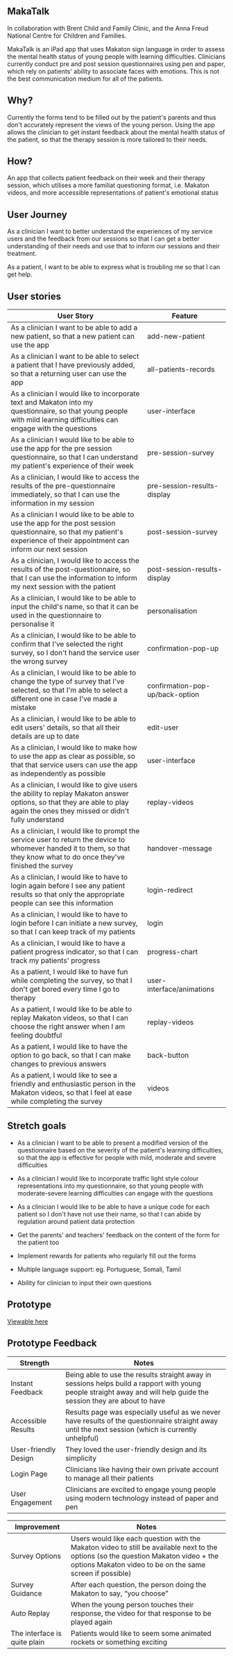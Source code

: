 ## MakaTalk

In collaboration with Brent Child and Family Clinic, and the Anna Freud National Centre for Children and Families.

MakaTalk is an iPad app that uses Makaton sign language in order to assess the mental health status of young people with learning difficulties. Clinicians currently conduct pre and post session questionnaires using pen and paper, which rely on patients' ability to associate faces with emotions. This is not the best communication medium for all of the patients.


## Why?
Currently the forms tend to be filled out by the patient's parents and thus don't accurately represent the views of the young person. Using the app allows the clinician to get instant feedback about the mental health status of the patient, so that the therapy session is more tailored to their needs.

## How?
An app that collects patient feedback on their week and their therapy session, which utilises a more familiat questioning format, i.e. Makaton videos, and more accessible representations of patient's emotional status


## User Journey

As a clinician I want to better understand the experiences of my service users and the feedback from our sessions so that I can get a better understanding of their needs and use that to inform our sessions and their treatment.

As a patient, I want to be able to express what is troubling me so that I can get help.  

## User stories


|  User Story | Feature  |   
|---|---|
| As a clinician I want to be able to add a new patient, so that a new patient can use the app  |  add-new-patient |   
| As a clinician I want to be able to select a patient that I have previously added, so that a returning user can use the app  | all-patients-records  |   
|  As a clinician I would like to incorporate text and Makaton into my questionnaire, so that young people with mild learning difficulties can engage with the questions | user-interface |
| As a clinician I would like to be able to use the app for the pre session questionnaire, so that I can understand my patient's experience of their week | pre-session-survey |
| As a clinician, I would like to access the results of the pre-questionnaire immediately, so that I can use the information in my session | pre-session-results-display |
| As a clinician I would like to be able to use the app for the post session questionnaire, so that my patient's experience of their appointment can inform our next session| post-session-survey |
| As a clinician, I would like to access the results of the post-questionnaire, so that I can use the information to inform my next session with the patient| post-session-results-display|
| As a clinician, I would like to be able to input the child's name, so that it can be used in the questionnaire to personalise it| personalisation |
| As a clinician, I would like to be able to confirm that I've selected the right survey, so I don't hand the service user the wrong survey | confirmation-pop-up |
| As a clinician, I would like to be able to change the type of survey that I've selected, so that I'm able to select a different one in case I've made a mistake | confirmation-pop-up/back-option |
| As a clinician, I would like to be able to edit users' details, so that all their details are up to date | edit-user |
| As a clinician, I would like to make how to use the app as clear as possible, so that that service users can use the app as independently as possible | user-interface |
| As a clinician, I would like to give users the ability to replay Makaton answer options, so that they are able to play again the ones they missed or didn't fully understand | replay-videos |
| As a clinician, I would like to prompt the service user to return the device to whomever handed it to them, so that they know what to do once they've finished the survey| handover-message |
| As a clinician, I would like to have to login again before I see any patient results so that only the appropriate people can see this information | login-redirect |
| As a clinician, I would like to have to login before I can initiate a new survey, so that I can keep track of my patients | login |
| As a clinician, I would like to have a patient progress indicator, so that I can track my patients' progress | progress-chart |
| As a patient, I would like to have fun while completing the survey, so that I don't get bored every time I go to therapy | user-interface/animations |
| As a patient, I would like to be able to replay Makaton videos, so that I can choose the right answer when I am feeling doubtful | replay-videos |
| As a patient, I would like to have the option to go back, so that I can make changes to previous answers | back-button |
| As a patient, I would like to see a friendly and enthusiastic person in the Makaton videos, so that I feel at ease while completing the survey | videos |

## Stretch goals

* As a clinician I want to be able to present a modified version of the questionnaire based on the severity of the patient's learning difficulties, so that the app is effective for people with mild, moderate and severe difficulties

* As a clinician I would like to incorporate traffic light style colour representations into my questionnaire, so that young people with moderate-severe learning difficulties can engage with the questions

* As a clinician I would like to be able to have a unique code for each patient so I don't have not use their name, so that I can abide by regulation around patient data protection

* Get the parents' and teachers' feedback on the content of the form for the patient too

* Implement rewards for patients who regularly fill out the forms

* Multiple language support: eg. Portuguese, Somali, Tamil

* Ability for clinician to input their own questions

## Prototype

[Viewable here](https://makatalk.surge.sh/)

## Prototype Feedback


|  Strength | Notes  |   
|---|---|
| Instant Feedback | Being able to use the results straight away in sessions helps build a rapport with young people straight away and will help guide the session they are about to have |
| Accessible Results | Results page was especially useful as we never have results of the questionnaire straight away until the next session (which is currently unhelpful) |
| User-friendly Design | They loved the user-friendly design and its simplicity |
| Login Page |  Clinicians like having their own private account to manage all their patients |
| User Engagement | Clinicians are excited to engage young people using modern technology instead of paper and pen |

|  Improvement | Notes  |   
|---|---|
| Survey Options | Users would like each question with the Makaton video to still be available next to the options (so the question Makaton video + the options Makaton video to be on the same screen if possible) |
| Survey Guidance | After each question, the person doing the Makaton to say, “you choose” |
| Auto Replay | When the young person touches their response, the video for that response to be played again |
| The interface is quite plain | Patients would like to seem some animated rockets or something exciting |
